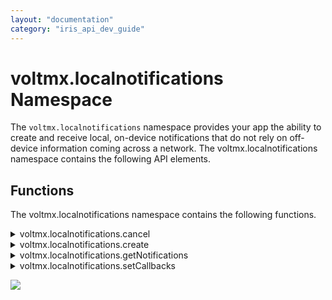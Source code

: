 ```yaml
---
layout: "documentation"
category: "iris_api_dev_guide"
---
```

                            


voltmx.localnotifications Namespace
=================================

The `voltmx.localnotifications` namespace provides your app the ability to create and receive local, on-device notifications that do not rely on off-device information coming across a network. The voltmx.localnotifications namespace contains the following API elements.

Functions
---------

The voltmx.localnotifications namespace contains the following functions.


<details close markdown="block"><summary>voltmx.localnotifications.cancel</summary>

* * *

Cancels the specified notifications.

Syntax

voltmx.localnotifications.cancel(notificationId)

Input Parameters

| Parameter | Description |
| --- | --- |
| notificationId | An array of notification IDs that selects the notifications to cancel. |

 

Example

{% highlight VoltMx %}/*************************************************************************************
* Function:cancelLocalnotifications()
* Description: function is used to cancel local notifications.
* Author: VoltMX
*************************************************************************************/
function cancelLocalnotifications(){
    notificationIdArray = [];
    notificationIdArray.push("01");
    voltmx.localnotifications.cancel(notificationIdArray);
 }
{% endhighlight %}

Return Values

None

Platform Availability

Available on iOS and Android platforms.

* * *

</details>
<details close markdown="block"><summary>voltmx.localnotifications.create</summary>

* * *

Creates a local notification.

Syntax

voltmx.localnotifications.create(  
    notificationId,  
    datetime,  
    message,  
    title,  
    categoryId,  
    pspConfig)

Input Parameters

| Parameter | Description |
| --- | --- |
| notificationId | A string that specifies a unique ID for the notification. |
| datetime | A string that specifies the date and time when the notification must be triggered. Must follow the [unicode date, time, and Timezone](http://unicode.org/reports/tr35/tr35-6.html#Date_Format_Patterns) pattern. |
| message | A string that specifies the message for the notification. |
| title | A string that specifies the title for the notification. |
| categoryId | A string that specifies the category ID to associate this local notification with, or null in case no actions are to be displayed. |
| pspConfig | An optional JavaScript object containing key-value pairs that set the platform-specific options. Used on iOS platform only. The following keys are supported. badge: An optional number that displays the number of notifications on the app icon. sound: An optional string that specifies the sound to play. For more information, see the **Remarks** section below. |

 

Example

{% highlight VoltMx %}/*************************************************************************************
* Function:createLocalnotification()
* Description: Creates local notifications.
* Author: VoltMX
*************************************************************************************/
function createLocalnotification(){ 
    var notificationId = "01";
    var date = "05 jan 2017 16:42:00 +0530";
    var format = "dd MMM yyyy HH:mm:ss Z";
    var message = "Local notification Received";
    var title = "Title";
    var categoryId ="calendar";
  
    voltmx.localnotifications.create({
        "id": notificationId,
        "dateTime": {
            "date": date,
            "format": format
        },
        "message": message,
        "title": title,
        "categoryId": categoryId,
        "pspConfig":{
            "badge":1,
            "sound": voltmx.localnotifications.DEFAULT_SOUND
        }

    });
  
}	
{% endhighlight %}

Return Values

None

Remarks

To play a sound when a notification arrives, your app must specify the sound using the "sound" key in the JavaScript object contained in the _pspConfig_ parameter. Your app must assign a sound file from the app's main bundle. If the sound file is not available or the provided file name is incorrect, it will play a default sound from the system (`voltmx.localnotifications.DEFAULT_SOUND`). To know the see file formats, [click here](https://developer.apple.com/library/ios/documentation/MusicAudio/Conceptual/CoreAudioOverview/SupportedAudioFormatsMacOSX/SupportedAudioFormatsMacOSX.html)

Platform Availability

Available on

*   iOS (The [voltmx.notificationsettings.registerCategory](voltmx.notificationssettings_functions.html#voltmx-notificationsettings-registercategory) API must be called before the create API for it to work)
*   Android

* * *

</details>
<details close markdown="block"><summary>voltmx.localnotifications.getNotifications</summary> 

* * *

Retrieves the pending local notifications.

Syntax

voltmx.localnotifications.getNotifications(notificationObjects)

Input Parameters

| Parameter | Description |
| --- | --- |
| notificationObjects | An optional array of notification objects if there are pending notifications, or an empty array if there are not. This parameter is only used on iOS. |

 

Example

{% highlight VoltMx %}// iOS Example. The callback function is not used on Android.
function callback(arrayOfNotificationObjects)
{
    // Your logic
    if(arrayOfNotificationObjects.length == 0)
    {
        voltmx.print("No pending notifications");;    
    }
}

voltmx.localnotifications.getNotifications(callback);
				
{% endhighlight %}

Return Values

None.

Platform Availability

Available on iOS and Android platforms.

* * *

</details>
<details close markdown="block"><summary>voltmx.localnotifications.setCallbacks</summary>

* * *

Associates online and offline callbacks for local notifications.

Syntax

voltmx.localnotifications.setCallbacks(onlinenotification,offlinenotification)

Input Parameters

| Parameter | Description |
| --- | --- |
| onlinenotification | A callback function that is invoked when the online notification is triggered. For more information, see the **Remarks** section below. |
| offlineNotification | A callback function that is invoked when the offline notification is triggered. For more information, see the **Remarks** section below. |

 

Example

{% highlight VoltMx %}/*************************************************************************************
* Function:localNotCallBacks()
* Description: Initializes local notifications.
* Author: VoltMX
*************************************************************************************/
function localNotCallBacks() {
    try {
        voltmx.localnotifications.setCallbacks({
            "offlinenotification": offlinenotification,
            "onlinenotification": onlinenotification
    });
    } catch (err) {
        voltmx.print("Error Code " + err.errorCode + " Message " + err.message);
    }
}

/* Notification callback handlers. These are invoked automatically when their respective notifications are fired. */
function offlinenotification(notificationobject, actionid ){
    alert("offline notification callback inkvoked");
    alert("notification object is :"+JSON.stringify(notificationobject) +" action id is "+actionid);
}

function onlinenotification(notificationobject,actionid){
    alert("onlinenotification notification callback inkvoked");
    alert("notification object is :"+JSON.stringify(notificationobject)+" action id is "+actionid);
}	
{% endhighlight %}

Return Values

None

Remarks

The callbacks that this function sets are invoked when notifications are raised by the underlying system. The online notification callback is involved when the application is running. The offline callbacks are invoked when the application is not running. This function should be called inside the `post app init` event handler when your app starts.

The callback function in the _onlinenotification_ parameter must have the following signature.

onlineNotificationCallback(actionID,notificationObject);

where _actionId_ is a unique ID for the action, and _notificationobject_ is a JavaScript object that contains platform-specific notification information.

The callback function in the _offlinenotification_ parameter must have the following signature.

offlineNotificationCallback(actionID,notificationObject);

where _actionId_ is a unique ID for the action, and _notificationobject_ is a JavaScript object that contains platform-specific notification information.

Platform Availability

Available on iOS and Android platforms.

* * *

</details>

![](resources/prettify/onload.png)
